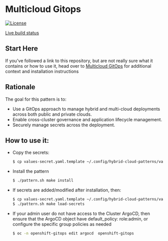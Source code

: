 # Multicloud Gitops

[![License](https://img.shields.io/badge/License-Apache%202.0-blue.svg)](https://opensource.org/licenses/Apache-2.0)

[Live build status](https://validatedpatterns.io/ci/?pattern=mcgitops)

## Start Here

If you've followed a link to this repository, but are not really sure what it contains
or how to use it, head over to [Multicloud GitOps](https://validatedpatterns.io/patterns/multicloud-gitops/)
for additional context and installation instructions

## Rationale

The goal for this pattern is to:

* Use a GitOps approach to manage hybrid and multi-cloud deployments across both public and private clouds.
* Enable cross-cluster governance and application lifecycle management.
* Securely manage secrets across the deployment.

## How to use it:

* Copy the secrets:
  ```bash
  $ cp values-secret.yaml.template ~/.config/hybrid-cloud-patterns/values-secret-rhoai-pattern-demo.yaml
  ```

* Install the pattern
  ```bash
  $ ./pattern.sh make install
  ```

* If secrets are added/modified after installation, then:
  ```bash
  $ cp values-secret.yaml.template ~/.config/hybrid-cloud-patterns/values-secret-rhoai-pattern-demo.yaml
  $ ./pattern.sh make load-secrets
  ```

* If your admin user do not have access to the Cluster ArgoCD, then ensure that
  the ArgoCD object have default_policy: role:admin, or configure the specific
  group policies as needed
  ```bash
  $ oc -n openshift-gitops edit argocd  openshift-gitops
  ```

